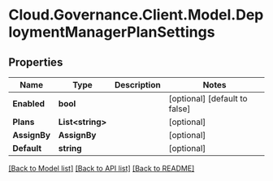 # Cloud.Governance.Client.Model.DeploymentManagerPlanSettings
## Properties

Name | Type | Description | Notes
------------ | ------------- | ------------- | -------------
**Enabled** | **bool** |  | [optional] [default to false]
**Plans** | **List&lt;string&gt;** |  | [optional] 
**AssignBy** | **AssignBy** |  | [optional] 
**Default** | **string** |  | [optional] 

[[Back to Model list]](../README.md#documentation-for-models) [[Back to API list]](../README.md#documentation-for-api-endpoints) [[Back to README]](../README.md)

